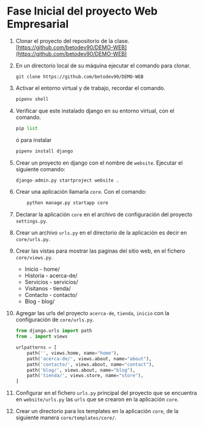 # Fase Inicial del proyecto Web Empresarial

1. Clonar el proyecto del repositorio de la clase. [https://github.com/betodev90/DEMO-WEB](https://github.com/betodev90/DEMO-WEB)

2. En un directorio local de su máquina ejecutar el comando para clonar.

    `git clone https://github.com/betodev90/DEMO-WEB`

3. Activar el entorno virtual y de trabajo, recordar el comando.
    ```python
    pipenv shell
    ```
4. Verificar que este instalado django en su entorno virtual, con el comando.
    ```python
    pip list
    ```
    ó para instalar

    ```python
    pipenv install django
    ```

5. Crear un proyecto en django con el nombre de `website`. Ejecutar el siguiente comando:

    ```python
    django-admin.py startproject website .
    ```

6. Crear una aplicación llamarla `core`. Con el comando:

    ```python
        python manage.py startapp core
    ```
7. Declarar la aplicación `core` en el archivo de configuración del proyecto `settings.py`.

8. Crear un archivo `urls.py` en el directorio de la aplicación es decir en `core/urls.py`.

9. Crear las vistas para mostrar las paginas del sitio web, en el fichero `core/views.py`.

    * Inicio - home/
    * Historia - acerca-de/
    * Servicios - servicios/
    * Visítanos - tienda/
    * Contacto - contacto/
    * Blog - blog/

10. Agregar las urls del proyecto `acerca-de`, `tienda`, `inicio` con la configuración de `core/urls.py`.

    ```python
    from django.urls import path
    from . import views

    urlpatterns = [
        path('', views.home, name="home"),
        path('acerca-de/', views.about, name="about"),
        path('contacto/', views.about, name="contact"),
        path('blog/', views.about, name="blog"),
        path('tienda/', views.store, name="store"),
    ]
    ```

11. Configurar en el fichero `urls.py` principal del proyecto que se encuentra en `website/urls.py` las `urls` que se crearon en la aplicación `core`.

11. Crear un directorio para los templates en la aplicación `core`, de la siguiente manera `core/templates/core/`.